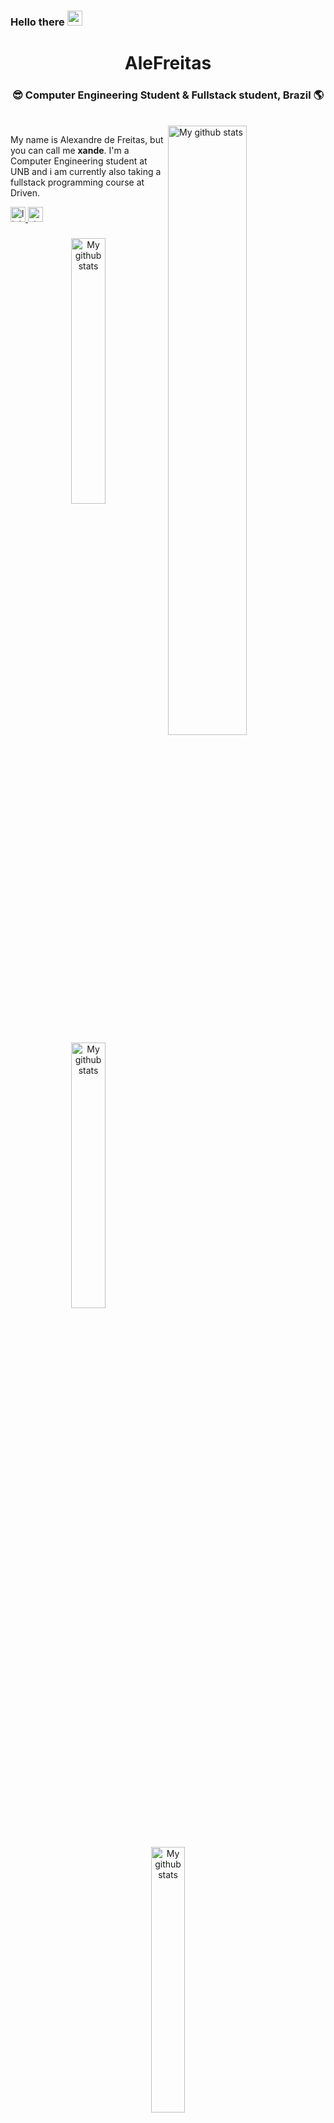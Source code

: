 <h3>Hello there <img src="https://github.com/TheDudeThatCode/TheDudeThatCode/blob/master/Assets/Hi.gif" width="24" /> </h3>



<div align="center">
  <h1>AleFreitas</h1>
  <h3>😎 Computer Engineering Student & Fullstack student, Brazil 🌎</h3><br>
</div>

  <img align="right" width="50%" src="https://github-readme-stats.vercel.app/api?username=AleFreitas&count_private=true&show_icons=true" alt="My github stats">

My name is Alexandre de Freitas, but you can call me **xande**. I'm  a Computer Engineering student at UNB and i am currently also taking a fullstack programming course at Driven.

<div align="left">
  <a href="https://www.linkedin.com/in/alexandre-de-freitas-souza-26148b20a" target="_blank">
    <img src="https://img.shields.io/static/v1?message=LinkedIn&logo=linkedin&label=&color=0077B5&logoColor=white&labelColor=&style=for-the-badge" height="24" alt="linkedin logo"  />
  </a>
  <a href="https://stackoverflow.com/users/20454573/alexandre-de-freitas-souza" target="_blank">
    <img src="https://img.shields.io/static/v1?message=Stackoverflow&logo=stackoverflow&label=&color=FE7A16&logoColor=white&labelColor=&style=for-the-badge" height="24" alt="stackoverflow logo"  />
  </a>
</div>

###


<div align="center">
  <img width="33%" src="https://github-readme-stats.vercel.app/api/pin/?username=AleFreitas&repo=projeto6-buzzquizz&show_icons=true" alt="My github stats">
  <img width="33%" src="https://github-readme-stats.vercel.app/api/pin/?username=AleFreitas&repo=Parrots-Card-Game&show_icons=true" alt="My github stats">
  <img width="33%" src="https://github-readme-stats.vercel.app/api/pin/?username=AleFreitas&repo=DrivenEats&show_icons=true" alt="My github stats">
</div>

